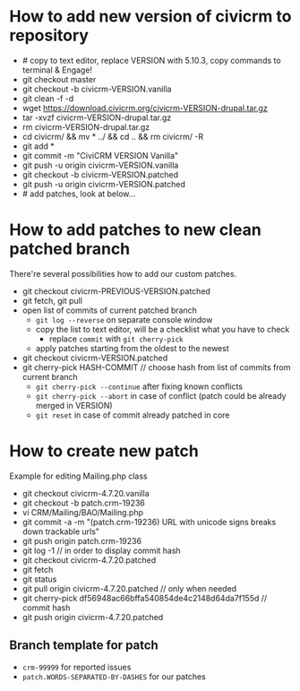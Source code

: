 # How to add new version of civicrm to repository

* \# copy to text editor, replace VERSION with 5.10.3, copy commands to terminal & Engage!
* git checkout master
* git checkout -b civicrm-VERSION.vanilla
* git clean -f -d
* wget https://download.civicrm.org/civicrm-VERSION-drupal.tar.gz
* tar -xvzf civicrm-VERSION-drupal.tar.gz
* rm civicrm-VERSION-drupal.tar.gz
* cd civicrm/ && mv * ../ && cd .. && rm civicrm/ -R
* git add *
* git commit -m "CiviCRM VERSION Vanilla"
* git push -u origin civicrm-VERSION.vanilla
* git checkout -b civicrm-VERSION.patched
* git push -u origin civicrm-VERSION.patched
* \# add patches, look at below...

# How to add patches to new clean patched branch

There're several possibilities how to add our custom patches.

* git checkout civicrm-PREVIOUS-VERSION.patched
* git fetch, git pull
* open list of commits of current patched branch
    * `git log --reverse` on separate console window
    * copy the list to text editor, will be a checklist what you have to check
        * replace `commit` with `git cherry-pick`
    * apply patches starting from the oldest to the newest
* git checkout civicrm-VERSION.patched
* git cherry-pick HASH-COMMIT  // choose hash from list of commits from current branch
    * `git cherry-pick --continue` after fixing known conflicts
    * `git cherry-pick --abort` in case of conflict (patch could be already merged in VERSION)
    * `git reset` in case of commit already patched in core

# How to create new patch

Example for editing Mailing.php class

* git checkout civicrm-4.7.20.vanilla
* git checkout -b patch.crm-19236
* vi CRM/Mailing/BAO/Mailing.php
* git commit -a -m "(patch.crm-19236) URL with unicode signs breaks down trackable urls"
* git push origin patch.crm-19236
* git log -1    // in order to display commit hash
* git checkout civicrm-4.7.20.patched
* git fetch
* git status
* git pull origin civicrm-4.7.20.patched // only when needed
* git cherry-pick df56948ac66bffa540854de4c2148d64da7f155d   // commit hash
* git push origin civicrm-4.7.20.patched

## Branch template for patch

* `crm-99999` for reported issues
* `patch.WORDS-SEPARATED-BY-DASHES` for our patches

